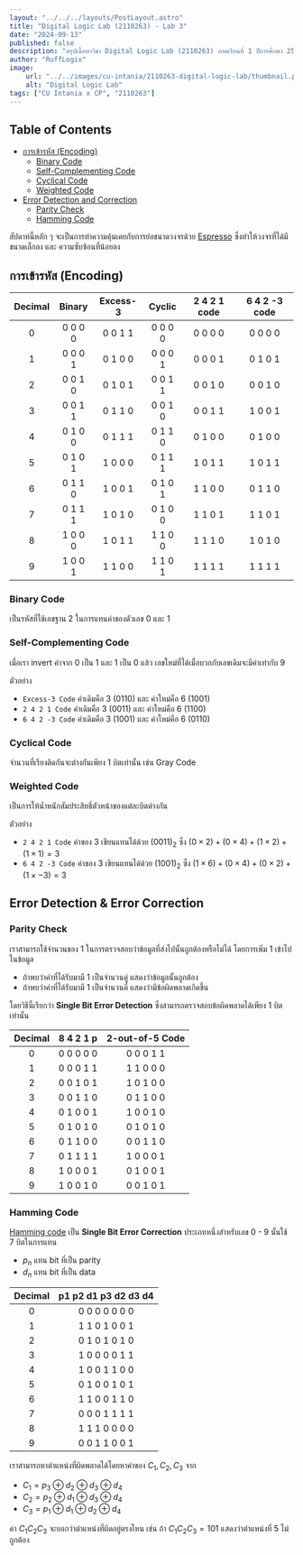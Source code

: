 ```yaml
---
layout: "../../../layouts/PostLayout.astro"
title: "Digital Logic Lab (2110263) - Lab 3"
date: "2024-09-13"
published: false
description: "สรุปเนื้อหาวิชา Digital Logic Lab (2110263) ภาคเรียนที่ 1 ปีการศึกษา 2567"
author: "RuffLogix"
image:
    url: "../../images/cu-intania/2110263-digital-logic-lab/thumbnail.png"
    alt: "Digital Logic Lab"
tags: ["CU Intania x CP", "2110263"]
---
```


## Table of Contents

- [การเข้ารหัส (Encoding)](#การเข้ารหัส-encoding)
  - [Binary Code](#binary-code)
  - [Self-Complementing Code](#self-complementing-code)
  - [Cyclical Code](#cyclical-code)
  - [Weighted Code](#weighted-code)
- [Error Detection and Correction](#error-detection-and-correction)
  - [Parity Check](#parity-check)
  - [Hamming Code](#hamming-code)


สัปดาห์นี้หลัก ๆ จะเป็นการทำความคุ้นเคยกับการย่อขนาดวงจรด้วย [Espresso](https://github.com/classabbyamp/espresso-logic) ซึ่งทำให้วงจรที่ได้มีขนาดเล็กลง และ ความซับซ้อนที่น้อยลง

## การเข้ารหัส (Encoding)

|$\text{Decimal}$|$\text{Binary}$|$\text{Excess-3}$|$\text{Cyclic}$|$\text{2 4 2 1 code}$|$\text{6 4 2 -3 code}$|
|:---:|:---:|:---:|:---:|:---:|:---:|
|$0$|$\text{0 0 0 0}$|$\text{0 0 1 1}$|$\text{0 0 0 0}$|$\text{0 0 0 0}$|$\text{0 0 0 0}$|
|$1$|$\text{0 0 0 1}$|$\text{0 1 0 0}$|$\text{0 0 0 1}$|$\text{0 0 0 1}$|$\text{0 1 0 1}$|
|$2$|$\text{0 0 1 0}$|$\text{0 1 0 1}$|$\text{0 0 1 1}$|$\text{0 0 1 0}$|$\text{0 0 1 0}$|
|$3$|$\text{0 0 1 1}$|$\text{0 1 1 0}$|$\text{0 0 1 0}$|$\text{0 0 1 1}$|$\text{1 0 0 1}$|
|$4$|$\text{0 1 0 0}$|$\text{0 1 1 1}$|$\text{0 1 1 0}$|$\text{0 1 0 0}$|$\text{0 1 0 0}$|
|$5$|$\text{0 1 0 1}$|$\text{1 0 0 0}$|$\text{0 1 1 1}$|$\text{1 0 1 1}$|$\text{1 0 1 1}$|
|$6$|$\text{0 1 1 0}$|$\text{1 0 0 1}$|$\text{0 1 0 1}$|$\text{1 1 0 0}$|$\text{0 1 1 0}$|
|$7$|$\text{0 1 1 1}$|$\text{1 0 1 0}$|$\text{0 1 0 0}$|$\text{1 1 0 1}$|$\text{1 1 0 1}$|
|$8$|$\text{1 0 0 0}$|$\text{1 0 1 1}$|$\text{1 1 0 0}$|$\text{1 1 1 0}$|$\text{1 0 1 0}$|
|$9$|$\text{1 0 0 1}$|$\text{1 1 0 0}$|$\text{1 1 0 1}$|$\text{1 1 1 1}$|$\text{1 1 1 1}$|

### Binary Code

เป็นรหัสที่ใช้เลขฐาน 2 ในการแทนค่าของตัวเลข 0 และ 1

### Self-Complementing Code

เมื่อเรา invert ค่าจาก 0 เป็น 1 และ 1 เป็น 0 แล้ว เลขใหม่ที่ได้เมื่อบวกกับเลขเดิมจะมีค่าเท่ากับ 9

ตัวอย่าง

- `Excess-3 Code` ค่าเดิมคือ 3 (0110) และ ค่าใหม่คือ 6 (1001)
- `2 4 2 1 Code` ค่าเดิมคือ 3 (0011) และ ค่าใหม่คือ 6 (1100)
- `6 4 2 -3 Code` ค่าเดิมคือ 3 (1001) และ ค่าใหม่คือ 6 (0110)

### Cyclical Code

จำนวนที่เรียงติดกันจะต่างกันเพียง 1 บิตเท่านั้น เช่น Gray Code

### Weighted Code

เป็นการให้น้ำหนักสัมประสิทธิ์ตัวหน้าของแต่ละบิตต่างกัน

ตัวอย่าง

- `2 4 2 1 Code` ค่าของ 3 เขียนแทนได้ด้วย $(0011)_2$ ซึ่ง $(0 \times 2) + (0 \times 4) + (1 \times 2) + (1 \times 1) = 3$
- `6 4 2 -3 Code` ค่าของ 3 เขียนแทนได้ด้วย $(1001)_2$ ซึ่ง $(1 \times 6) + (0 \times 4) + (0 \times 2) + (1 \times -3) = 3$

## Error Detection & Error Correction

### Parity Check

เราสามารถใช้จำนวนของ 1 ในการตรวจสอบว่าข้อมูลที่ส่งไปนั้นถูกต้องหรือไม่ได้ โดยการเพิ่ม 1 เข้าไปในข้อมูล

- ถ้าพบว่าค่าที่ได้รับมามี 1 เป็นจำนวนคู่ แสดงว่าข้อมูลนั้นถูกต้อง
- ถ้าพบว่าค่าที่ได้รับมามี 1 เป็นจำนวนคี่ แสดงว่ามีข้อผิดพลาดเกิดขึ้น

โดยวิธีนี้เรียกว่า **Single Bit Error Detection** ซึ่งสามารถตรวจสอบข้อผิดพลาดได้เพียง 1 บิตเท่านั้น

|$\text{Decimal}$|$\text{8 4 2 1 p}$|$\text{2-out-of-5 Code}$|
|:---:|:---:|:---:|
|$0$|$\text{0 0 0 0 0}$|$\text{0 0 0 1 1}$|
|$1$|$\text{0 0 0 1 1}$|$\text{1 1 0 0 0}$|
|$2$|$\text{0 0 1 0 1}$|$\text{1 0 1 0 0}$|
|$3$|$\text{0 0 1 1 0}$|$\text{0 1 1 0 0}$|
|$4$|$\text{0 1 0 0 1}$|$\text{1 0 0 1 0}$|
|$5$|$\text{0 1 0 1 0}$|$\text{0 1 0 1 0}$|
|$6$|$\text{0 1 1 0 0}$|$\text{0 0 1 1 0}$|
|$7$|$\text{0 1 1 1 1}$|$\text{1 0 0 0 1}$|
|$8$|$\text{1 0 0 0 1}$|$\text{0 1 0 0 1}$|
|$9$|$\text{1 0 0 1 0}$|$\text{0 0 1 0 1}$|

### Hamming Code

[Hamming code](https://www.youtube.com/watch?v=WdmGSWrcMvM) เป็น **Single Bit Error Correction** ประเภทหนึ่งสำหรับเลข 0 - 9 นั้นใช้ 7 บิตในการแทน

- $p_n$ แทน bit ที่เป็น parity
- $d_n$ แทน bit ที่เป็น data

|$\text{Decimal}$|$\text{p1 p2 d1 p3 d2 d3 d4}$|
|:---:|:---:|
|$0$|$\text{0 0 0 0 0 0 0}$|
|$1$|$\text{1 1 0 1 0 0 1}$|
|$2$|$\text{0 1 0 1 0 1 0}$|
|$3$|$\text{1 0 0 0 0 1 1}$|
|$4$|$\text{1 0 0 1 1 0 0}$|
|$5$|$\text{0 1 0 0 1 0 1}$|
|$6$|$\text{1 1 0 0 1 1 0}$|
|$7$|$\text{0 0 0 1 1 1 1}$|
|$8$|$\text{1 1 1 0 0 0 0}$|
|$9$|$\text{0 0 1 1 0 0 1}$|

เราสามารถหาตำแหน่งที่ผิดพลาดได้โดยหาค่าของ $C_1, C_2, C_3$ จาก

- $C_1 = p_3 \oplus d_2 \oplus d_3 \oplus d_4$
- $C_2 = p_2 \oplus d_1 \oplus d_3 \oplus d_4$
- $C_3 = p_1 \oplus d_1 \oplus d_2 \oplus d_4$

ค่า $C_1 C_2 C_3$ จะบอกว่าตำแหน่งที่ผิดอยู่ตรงไหน เช่น ถ้า $C_1 C_2 C_3 = 101$ แสดงว่าตำแหน่งที่ 5 ไม่ถูกต้อง
